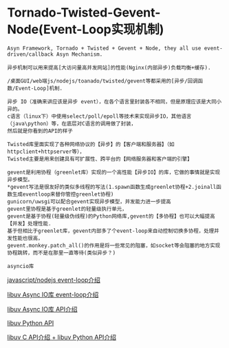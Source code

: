 # Tornado-Twisted-Gevent-Node(Event-Loop实现机制)
```
Asyn Framework, Tornado + Twisted + Gevent + Node, they all use event-driven/callback Asyn Mechanism.
```
```
异步机制可以用来提高[大访问量高并发网站]的性能(Nginx(内部异步)负载均衡+缓存). 
```
```
/桌面GUI/web端js/nodejs/toanado/twisted/gevent等都采用的[异步/回调函数/Event-Loop]机制.
```
```
异步 IO（准确来讲应该是异步 event），在各个语言里封装各不相同，但是原理应该是大同小异的。
c语言（linux下）中使用select/poll/epoll等技术来实现异步IO，其他语言（java\python）等，在底层对C语言的调用做了封装，
然后就是你看到的API的样子
```
```
Twisted库里面实现了各种网络协议的【异步】的【客户端和服务器】（如httpclient+httpserver等），
Twisted主要是用来创建具有可扩展性、跨平台的【网络服务器和客户端的引擎】
```
```
gevent是利用协程（greenlet库）实现的一个高性能【异步IO】的库，它做的事情就是实现异步模型。
*gevent写法是很友好的类似多线程的写法(1.spawn函数生成greenlet协程+2.joinall函数生成eventloop来替你管控greenlet协程)
gunicorn/uwsgi可以配合gevent实现异步模型，并发能力进一步提高
gevent里协程是基于greenlet的轻量级执行单元，
gevent是基于协程(轻量级伪线程)的Python网络库,gevent的【多协程】也可以大幅提高【并发】处理性能.
基于但相比于greenlet库，gevent内部多了个event-loop来自动控制切换多协程，处理并发性能也很高，
gevent.monkey.patch_all()的作用是将一些常见的阻塞，如socket等会阻塞的地方实现协程跳转，而不是在那里一直等待(类似异步？)
```
```
asyncio库
```
[javascript/nodejs event-loop介绍](http://www.ruanyifeng.com/blog/2014/10/event-loop.html)

[libuv Async IO库 event-loop介绍](http://luohaha.github.io/Chinese-uvbook/source/basics_of_libuv.html)

[libuv Async IO库 API介绍](http://docs.libuv.org/en/v1.x/)

[libuv Python API](https://github.com/saghul/pyuv)

[libuv C API介绍 ](http://docs.libuv.org/en/v1.x/loop.html)
[ + libuv Python API介绍](https://pyuv.readthedocs.io/en/v1.x/)



